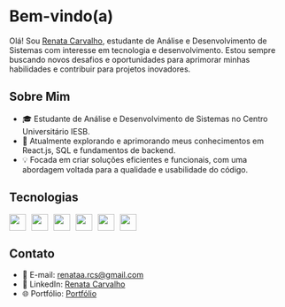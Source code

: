 # Bem-vindo(a)

Olá! Sou [Renata Carvalho](https://github.com/Renata-rcs), estudante de Análise e Desenvolvimento de Sistemas com interesse em tecnologia e desenvolvimento. Estou sempre buscando novos desafios e oportunidades para aprimorar minhas habilidades e contribuir para projetos inovadores.

## Sobre Mim

- 🎓 Estudante de Análise e Desenvolvimento de Sistemas no Centro Universitário IESB.
- 🌱 Atualmente explorando e aprimorando meus conhecimentos em React.js, SQL e fundamentos de backend.
- 💡 Focada em criar soluções eficientes e funcionais, com uma abordagem voltada para a qualidade e usabilidade do código.

## Tecnologias

<div style="display: flex; gap: 10px;">
    <img src="https://img.icons8.com/color/48/000000/html-5.png" width="30" />
    <img src="https://img.icons8.com/color/48/000000/css3.png" width="30" />
    <img src="https://img.icons8.com/color/48/000000/javascript.png" width="30" />
    <img src="https://img.icons8.com/color/48/000000/react-native.png" width="30" />
    <img src="https://img.icons8.com/color/48/000000/sql.png" width="30" />
    <img src="https://img.icons8.com/color/48/000000/nodejs.png" width="30" />
</div>

## Contato

- 📧 E-mail: [renataa.rcs@gmail.com](mailto:renataa_cs@icloud.com)
- 💼 LinkedIn: [Renata Carvalho](https://www.linkedin.com/in/renata-carvalho-02a718273)
- 🌐 Portfólio: [Portfólio](https://renata-rcs.github.io/Portfolio/)
